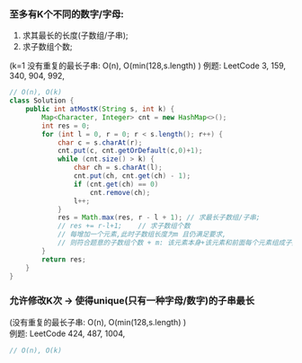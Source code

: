 

### 至多有K个不同的数字/字母: 

1. 求其最长的长度(子数组/子串); 
2. 求子数组个数;
   
(k=1 没有重复的最长子串: O(n), O(min(128,s.length) )
例题: LeetCode 3, 159, 340, 904, 992,

```java
// O(n), O(k)
class Solution {
    public int atMostK(String s, int k) {
        Map<Character, Integer> cnt = new HashMap<>();
        int res = 0;
        for (int l = 0, r = 0; r < s.length(); r++) {
            char c = s.charAt(r);
            cnt.put(c, cnt.getOrDefault(c,0)+1);
            while (cnt.size() > k) {
                char ch = s.charAt(l);
                cnt.put(ch, cnt.get(ch) - 1);
                if (cnt.get(ch) == 0)
                    cnt.remove(ch);
                l++;
            }
            res = Math.max(res, r - l + 1); // 求最长子数组/子串; 
            // res += r-l+1;    // 求子数组个数
            // 每增加一个元素,此时子数组长度为m 且仍满足要求, 
            // 则符合题意的子数组个数 + m: 该元素本身+该元素和前面每个元素组成子数组
        }
        return res;
    }
}
```




### 允许修改K次 -> 使得unique(只有一种字母/数字)的子串最长

(没有重复的最长子串: O(n), O(min(128,s.length) )  
例题: LeetCode 424, 487, 1004,  
```java
// O(n), O(k)
 
```

